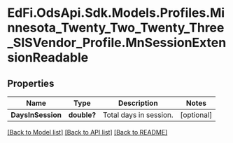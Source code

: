 # EdFi.OdsApi.Sdk.Models.Profiles.Minnesota_Twenty_Two_Twenty_Three_SISVendor_Profile.MnSessionExtensionReadable
## Properties

Name | Type | Description | Notes
------------ | ------------- | ------------- | -------------
**DaysInSession** | **double?** | Total days in session. | [optional] 

[[Back to Model list]](../README.md#documentation-for-models) [[Back to API list]](../README.md#documentation-for-api-endpoints) [[Back to README]](../README.md)

